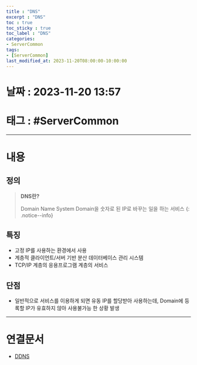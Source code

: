 ```yaml
---
title : "DNS"
excerpt : "DNS"
toc : true
toc_sticky : true
toc_label : "DNS"
categories:
- ServerCommon
tags:
- [ServerCommon]
last_modified_at: 2023-11-20T08:00:00-10:00:00
---
```


# 날짜 : 2023-11-20 13:57

# 태그 : #ServerCommon
---

# 내용

## 정의
> **DNS란?**
>
>Domain Name System
>Domain을 숫자로 된 IP로 바꾸는 일을 하는 서비스
{: .notice--info}

## 특징
- 고정 IP를 사용하는 환경에서 사용
- 계층적 클라이언트/서버 기반 분산 데이터베이스 관리 시스템
- TCP/IP 계층의 응용프로그램 계층의 서비스

## 단점
- 일반적으로 서비스를 이용하게 되면 유동 IP를 할당받아 사용하는데, Domain에 등록할 IP가 유효하지 않아 사용불가능 한 상황 발생

---

# 연결문서
- [DDNS](../../servercommon/servercommon-DDNS)